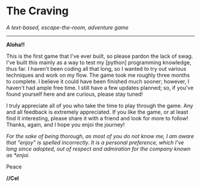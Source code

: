 # The Craving

_A text-based, escape-the-room, adventure game_

***

**Aloha!!**

This is the first game that I've ever built, so please pardon the lack of swag.
I've built this mainly as a way to test my [python] programming knowledge,
thus far. I haven't been coding all that long, so I wanted to try out various
techniques and work on my flow. The game took me roughly three months to
complete. I believe it could have been finished much sooner; however, I haven't
had ample free time. I still have a few updates planned; so, if you've found
yourself here and are curious, please stay tuned!

I truly appreciate all of you who take the time to play through the game. Any
and all feedback is extremely appreciated. If you like the game, or at least
find it interesting, please share it with a friend and look for more to follow!
Thanks, again, and I hope you enjoi the journey!

_For the sake of being thorough, as most of you do not know me, I am aware
that "enjoy" is spelled incorrectly. It is a personal preference, which I've long
since adopted, out of respect and admiration for the company known as *enjoi._

Peace

**//Cel**